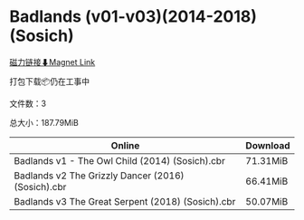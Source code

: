# Badlands (v01-v03)(2014-2018)(Sosich)

[磁力链接⬇Magnet Link](magnet:?xt=urn:btih:d9cf5172b37be5ddd040f3960840c2682a3be17b&dn=Badlands%20%28v01-v03%29%282014-2018%29%28Sosich%29)

打包下载📦仍在工事中

文件数：3

总大小：187.79MiB

Online | Download
--- | ---
Badlands v1 - The Owl Child (2014) (Sosich).cbr | 71.31MiB
Badlands v2 The Grizzly Dancer (2016) (Sosich).cbr | 66.41MiB
Badlands v3 The Great Serpent (2018) (Sosich).cbr | 50.07MiB